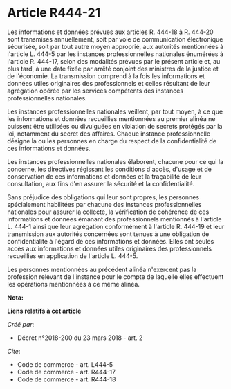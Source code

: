 # Article R444-21

Les informations et données prévues aux articles R. 444-18 à R. 444-20 sont transmises annuellement, soit par voie de
communication électronique sécurisée, soit par tout autre moyen approprié, aux autorités mentionnées à l'article L. 444-5 par
les instances professionnelles nationales énumérées à l'article R. 444-17, selon des modalités prévues par le présent article
et, au plus tard, à une date fixée par arrêté conjoint des ministres de la justice et de l'économie. La transmission comprend
à la fois les informations et données utiles originaires des professionnels et celles résultant de leur agrégation opérée par
les services compétents des instances professionnelles nationales.

Les instances professionnelles nationales veillent, par tout moyen, à ce que les informations et données recueillies
mentionnées au premier alinéa ne puissent être utilisées ou divulguées en violation de secrets protégés par la loi, notamment
du secret des affaires. Chaque instance professionnelle désigne la ou les personnes en charge du respect de la
confidentialité de ces informations et données.

Les instances professionnelles nationales élaborent, chacune pour ce qui la concerne, les directives régissant les conditions
d'accès, d'usage et de conservation de ces informations et données et la traçabilité de leur consultation, aux fins d'en
assurer la sécurité et la confidentialité.

Sans préjudice des obligations qui leur sont propres, les personnes spécialement habilitées par chacune des instances
professionnelles nationales pour assurer la collecte, la vérification de cohérence de ces informations et données émanant des
professionnels mentionnés à l'article L. 444-1 ainsi que leur agrégation conformément à l'article R. 444-19 et leur
transmission aux autorités concernées sont tenues à une obligation de confidentialité à l'égard de ces informations et
données. Elles ont seules accès aux informations et données utiles originaires des professionnels recueillies en application
de l'article L. 444-5.

Les personnes mentionnées au précédent alinéa n'exercent pas la profession relevant de l'instance pour le compte de laquelle
elles effectuent les opérations mentionnées à ce même alinéa.

**Nota:**



**Liens relatifs à cet article**

_Créé par_:

  - Décret n°2018-200 du 23 mars 2018 - art. 2

_Cite_:

  - Code de commerce - art. L444-5
  - Code de commerce - art. R444-17
  - Code de commerce - art. R444-18

